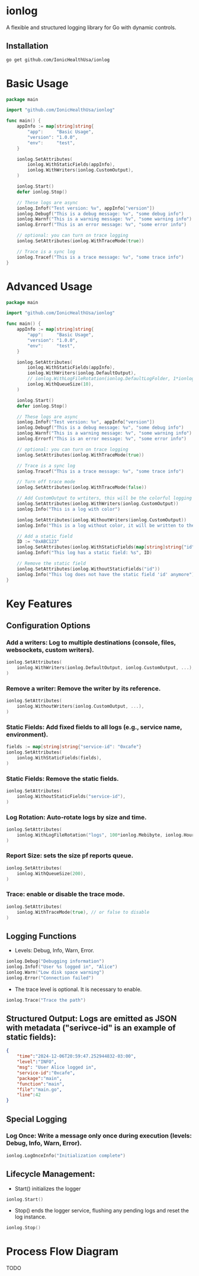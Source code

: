 # ionlog

A flexible and structured logging library for Go with dynamic controls.

## Installation

```bash
go get github.com/IonicHealthUsa/ionlog
```

# Basic Usage
```go
package main

import "github.com/IonicHealthUsa/ionlog"

func main() {
	appInfo := map[string]string{
		"app":     "Basic Usage",
		"version": "1.0.0",
		"env":     "test",
	}

	ionlog.SetAttributes(
		ionlog.WithStaticFields(appInfo),
		ionlog.WithWriters(ionlog.CustomOutput),
	)

	ionlog.Start()
	defer ionlog.Stop()

	// These logs are async
	ionlog.Infof("Test version: %v", appInfo["version"])
	ionlog.Debugf("This is a debug message: %v", "some debug info")
	ionlog.Warnf("This is a warning message: %v", "some warning info")
	ionlog.Errorf("This is an error message: %v", "some error info")

	// optional: you can turn on trace logging
	ionlog.SetAttributes(ionlog.WithTraceMode(true))

	// Trace is a sync log
	ionlog.Tracef("This is a trace message: %v", "some trace info")
}
```

# Advanced Usage
```go
package main

import "github.com/IonicHealthUsa/ionlog"

func main() {
	appInfo := map[string]string{
		"app":     "Basic Usage",
		"version": "1.0.0",
		"env":     "test",
	}

	ionlog.SetAttributes(
		ionlog.WithStaticFields(appInfo),
		ionlog.WithWriters(ionlog.DefaultOutput),
		// ionlog.WithLogFileRotation(ionlog.DefaultLogFolder, 1*ionlog.Mebibyte, ionlog.Daily),
		ionlog.WithQueueSize(10),
	)

	ionlog.Start()
	defer ionlog.Stop()

	// These logs are async
	ionlog.Infof("Test version: %v", appInfo["version"])
	ionlog.Debugf("This is a debug message: %v", "some debug info")
	ionlog.Warnf("This is a warning message: %v", "some warning info")
	ionlog.Errorf("This is an error message: %v", "some error info")

	// optional: you can turn on trace logging
	ionlog.SetAttributes(ionlog.WithTraceMode(true))

	// Trace is a sync log
	ionlog.Tracef("This is a trace message: %v", "some trace info")

	// Turn off trace mode
	ionlog.SetAttributes(ionlog.WithTraceMode(false))

	// Add CustomOutput to wrtiters, this will be the colorful logging in the terminal.
	ionlog.SetAttributes(ionlog.WithWriters(ionlog.CustomOutput))
	ionlog.Info("This is a log with color")

	ionlog.SetAttributes(ionlog.WithoutWriters(ionlog.CustomOutput))
	ionlog.Info("This is a log without color, it will be written to the default output")

	// Add a static field
	ID := "0xABC123"
	ionlog.SetAttributes(ionlog.WithStaticFields(map[string]string{"id": ID}))
	ionlog.Infof("This log has a static field: %s", ID)

	// Remove the static field
	ionlog.SetAttributes(ionlog.WithoutStaticFields("id"))
	ionlog.Info("This log does not have the static field 'id' anymore")
}
```

# Key Features
## Configuration Options

### Add a writers: Log to multiple destinations (console, files, websockets, custom writers).
```go
ionlog.SetAttributes(
    ionlog.WithWriters(ionlog.DefaultOutput, ionlog.CustomOutput, ...),
)
```

### Remove a writer: Remove the writer by its reference.
```go
ionlog.SetAttributes(
    ionlog.WithoutWriters(ionlog.CustomOutput, ...),
)
```

### Static Fields: Add fixed fields to all logs (e.g., service name, environment).
```go
fields := map[string]string{"service-id": "0xcafe"}
ionlog.SetAttributes(
    ionlog.WithStaticFields(fields),
)
```

### Static Fields: Remove the static fields.
```go
ionlog.SetAttributes(
    ionlog.WithoutStaticFields("service-id"),
)
```

### Log Rotation: Auto-rotate logs by size and time.
```go
ionlog.SetAttributes(
    ionlog.WithLogFileRotation("logs", 100*ionlog.Mebibyte, ionlog.Hourly),
)
```

### Report Size: sets the size pf reports queue.
```go
ionlog.SetAttributes(
    ionlog.WithQueueSize(200),
)
```

### Trace: enable or disable the trace mode.
```go
ionlog.SetAttributes(
    ionlog.WithTraceMode(true), // or false to disable
)
```

## Logging Functions
- Levels: Debug, Info, Warn, Error.
```go
ionlog.Debug("Debugging information")
ionlog.Infof("User %s logged in", "Alice")
ionlog.Warn("Low disk space warning")
ionlog.Error("Connection failed")
```

- The trace level is optional. It is necessary to enable.
```go
ionlog.Trace("Trace the path")
```

## Structured Output: Logs are emitted as JSON with metadata ("serivce-id" is an example of static fields):
```json
{
	"time":"2024-12-06T20:59:47.252944832-03:00",
	"level":"INFO",
	"msg": "User Alice logged in",
	"service-id":"0xcafe",
	"package":"main",
	"function":"main",
	"file":"main.go",
	"line":42
}
```

## Special Logging

### Log Once: Write a message only once during execution (levels: Debug, Info, Warn, Error).
```go
ionlog.LogOnceInfo("Initialization complete")
```

## Lifecycle Management:

- Start() initializes the logger
```go
ionlog.Start()
```

- Stop() ends the logger service, flushing any pending logs and reset the log instance.
```go
ionlog.Stop()
```

# Process Flow Diagram
TODO
<!-- ```mermaid -->
<!---->
<!-- ``` -->
